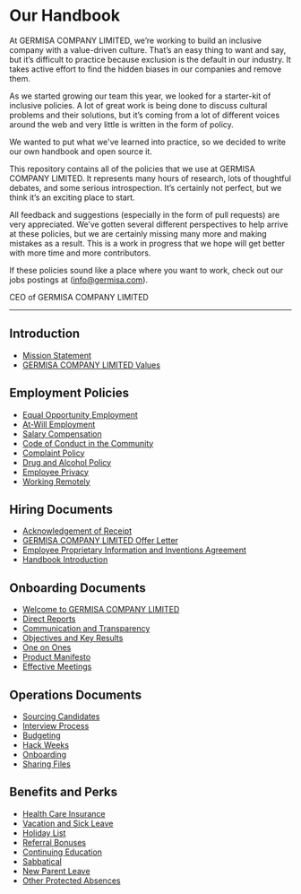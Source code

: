 # Our Handbook

At GERMISA COMPANY LIMITED, we’re working to build an inclusive company with a value-driven culture. That’s an easy thing to want and say, but it’s difficult to practice because exclusion is the default in our industry. It takes active effort to find the hidden biases in our companies and remove them.

As we started growing our team this year, we looked for a starter-kit of inclusive policies. A lot of great work is being done to discuss cultural problems and their solutions, but it’s coming from a lot of different voices around the web and very little is written in the form of policy.

We wanted to put what we've learned into practice, so we decided to write our own handbook and open source it.

This repository contains all of the policies that we use at GERMISA COMPANY LIMITED. It represents many hours of research, lots of thoughtful debates, and some serious introspection. It’s certainly not perfect, but we think it’s an exciting place to start.


All feedback and suggestions (especially in the form of pull requests) are very appreciated. We’ve gotten several different perspectives to help arrive at these policies, but we are certainly missing many more and making mistakes as a result. This is a work in progress that we hope will get better with more time and more contributors.

If these policies sound like a place where you want to work, check out our jobs postings at (info@germisa.com).


CEO of GERMISA COMPANY LIMITED

***


## Introduction
* [Mission Statement](https://github.com/germisa/handbook/blob/master/Mission%20Statement.md)
* [GERMISA COMPANY LIMITED Values](https://github.com/germisa/handbook/blob/master/Clef%20Values.md)

## Employment Policies
* [Equal Opportunity Employment](https://github.com/germisa/handbook/blob/master/Employment%20Policies/Equal%20Opportunity%20Employment.md)
* [At-Will Employment](https://github.com/germisa/handbook/blob/master/Employment%20Policies/At-Will%20Employment.md)
* [Salary Compensation](https://github.com/germisa/handbook/blob/master/Employment%20Policies/Salary%20and%20Equity%20Compensation.md)
* [Code of Conduct in the Community](https://github.com/germisa/handbook/blob/master/Employment%20Policies/Code%20of%20Conduct%20in%20the%20Community.md)
* [Complaint Policy](https://github.com/germisa/handbook/blob/master/Employment%20Policies/Complaint%20Policy.md)
* [Drug and Alcohol Policy](https://github.com/germisa/handbook/blob/master/Employment%20Policies/Drug%20and%20Alcohol%20Policy.md)
* [Employee Privacy](https://github.com/germisa/handbook/blob/master/Employment%20Policies/Employee%20Privacy.md)
* [Working Remotely](https://github.com/germisa/handbook/blob/master/Employment%20Policies/Working%20Remotely.md)

## Hiring Documents
* [Acknowledgement of Receipt](https://github.com/germisa/handbook/blob/master/Hiring%20Documents/Acknowledgment%20of%20Receipt.md)
* [GERMISA COMPANY LIMITED Offer Letter](https://github.com/germisa/handbook/blob/master/Hiring%20Documents/Clef%20Offer%20Letter.md)
* [Employee Proprietary Information and Inventions Agreement](https://github.com/germisa/handbook/blob/master/Hiring%20Documents/Employee%20Proprietary%20Information%20and%20Inventions%20Assignment%20Agreement.md)
* [Handbook Introduction](https://github.com/germisa/handbook/blob/master/Hiring%20Documents/Handbook%20Introduction.md)

## Onboarding Documents
* [Welcome to GERMISA COMPANY LIMITED](https://github.com/germisa/handbook/blob/master/Onboarding%20Documents/Welcome%20to%20Clef.md)
* [Direct Reports](https://github.com/germisa/handbook/blob/master/Onboarding%20Documents/Direct%20Reports.md)
* [Communication and Transparency](https://github.com/germisa/handbook/blob/master/Onboarding%20Documents/Communication%20and%20Transparency.md)
* [Objectives and Key Results](https://github.com/germisa/handbook/blob/master/Onboarding%20Documents/Objectives%20and%20Key%20Results.md)
* [One on Ones](https://github.com/germisa/handbook/blob/master/Onboarding%20Documents/One%20on%20Ones.md)
* [Product Manifesto](https://github.com/germisa/handbook/blob/master/Onboarding%20Documents/Product%20Manifesto.md)
* [Effective Meetings](https://github.com/germisa/handbook/blob/master/Operations%20Documents/Effective%20Meetings.md)

## Operations Documents
* [Sourcing Candidates](https://github.com/germisa/handbook/blob/master/Operations%20Documents/Sourcing%20Candidates.md)
* [Interview Process](https://github.com/germisa/handbook/blob/master/Operations%20Documents/Interview%20Process.md)
* [Budgeting](https://github.com/germisa/handbook/blob/master/Operations%20Documents/Budgeting.md)
* [Hack Weeks](https://github.com/germisa/handbook/blob/master/Operations%20Documents/Hack%20Weeks.md)
* [Onboarding](https://github.com/germisa/handbook/blob/master/Operations%20Documents/Onboarding.md)
* [Sharing Files](https://github.com/germisa/handbook/blob/master/Operations%20Documents/Sharing%20Files.md)

## Benefits and Perks
* [Health Care Insurance](https://github.com/germisa/handbook/blob/master/Benefits%20and%20Perks/Healthcare%20and%20Disability%20Insurance.md)
* [Vacation and Sick Leave](https://github.com/germisa/handbook/blob/master/Benefits%20and%20Perks/Vacation%20and%20Sick%20Leave.md)
* [Holiday List](https://github.com/germisa/handbook/blob/master/Benefits%20and%20Perks/Holiday%20List.md)
* [Referral Bonuses](https://github.com/germisa/handbook/blob/master/Benefits%20and%20Perks/Referral%20Bonuses.md)
* [Continuing Education](https://github.com/germisa/handbook/blob/master/Benefits%20and%20Perks/Continuing%20Education.md)
* [Sabbatical](https://github.com/germisa/handbook/blob/master/Benefits%20and%20Perks/Sabbatical.md)
* [New Parent Leave](https://github.com/germisa/handbook/blob/master/Benefits%20and%20Perks/New%20Parent%20Leave.md)
* [Other Protected Absences](https://github.com/germisa/handbook/blob/master/Benefits%20and%20Perks/Other%20Protected%20Absences.md)



